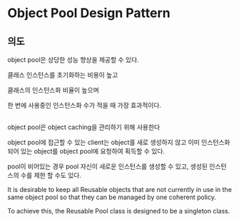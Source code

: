 # Object Pool Design Pattern

## 의도

object pool은 상당한 성능 향상을 제공할 수 있다. 

클래스 인스턴스를 초기화하는 비용이 높고

클래스의 인스턴스화 비율이 높으며 

한 번에 사용중인 인스턴스화 수가 적을 때 가장 효과적이다.

##

object pool은 object caching을 관리하기 위해 사용한다

object pool에 접근할 수 있는 client는 object를 새로 생성하지 않고 이미 인스턴스화 되어 있는 object를 object pool에 요청하여 획득할 수 있다.

pool이 비어있는 경우 pool 자신이 새로운 인스턴스를 생성할 수 있고, 생성된 인스턴스의 수를 제한 할 수도 있다.


It is desirable to keep all Reusable objects that are not currently in use in the same object pool so that they can be managed by one coherent policy. 

To achieve this, the Reusable Pool class is designed to be a singleton class.